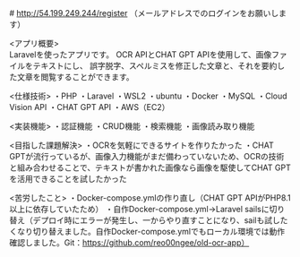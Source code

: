 #<URL>
http://54.199.249.244/register 
（メールアドレスでのログインをお願いします）    

<アプリ概要>    
Laravelを使ったアプリです。
OCR APIとCHAT GPT APIを使用して、画像ファイルをテキストにし、
誤字脱字、スペルミスを修正した文章と、それを要約した文章を閲覧することができます。

<仕様技術>
・PHP
・Laravel
・WSL2
・ubuntu
・Docker
・MySQL
・Cloud Vision API
・CHAT GPT API
・AWS（EC2）

<実装機能>
・認証機能
・CRUD機能
・検索機能
・画像読み取り機能

<目指した課題解決>
・OCRを気軽にできるサイトを作りたかった
・CHAT　GPTが流行っているが、画像入力機能がまだ備わっていないため、OCRの技術と組み合わせることで、テキストが書かれた画像なら画像を駆使してCHAT GPTを活用できることを試したかった
    
<苦労したこと>
・Docker-compose.ymlの作り直し（CHAT GPT APIがPHP8.1以上に依存していたため）
・自作Docker-compose.yml→Laravel sailsに切り替え（デプロイ時にエラーが発生し、一からやり直すことになり、sailも試したくなり切り替えました。自作Docker-compose.ymlでもローカル環境では動作確認しました。Git：https://github.com/reo00ngee/old-ocr-app）  
    
